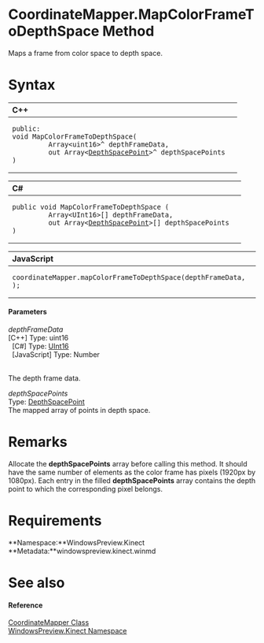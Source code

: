 CoordinateMapper.MapColorFrameToDepthSpace Method  
=================================================  

Maps a frame from color space to depth space. <span id="syntaxSection"></span>

Syntax  
======  

<table>
<colgroup>
<col width="100%" />
</colgroup>
<thead>
<tr class="header">
<th align="left">C++</th>
</tr>
</thead>
<tbody>
<tr class="odd">
<td align="left"><pre><code>public:  
void MapColorFrameToDepthSpace(  
         Array&lt;uint16&gt;^ depthFrameData,  
         out Array&lt;<a href="../../DepthSpacePoint_Structure.md">DepthSpacePoint</a>&gt;^ depthSpacePoints  
)</code></pre></td>
</tr>
</tbody>
</table>

<table>
<colgroup>
<col width="100%" />
</colgroup>
<thead>
<tr class="header">
<th align="left">C#</th>
</tr>
</thead>
<tbody>
<tr class="odd">
<td align="left"><pre><code>public void MapColorFrameToDepthSpace (  
         Array&lt;UInt16&gt;[] depthFrameData,  
         out Array&lt;<a href="../../DepthSpacePoint_Structure.md">DepthSpacePoint</a>&gt;[] depthSpacePoints  
)</code></pre></td>
</tr>
</tbody>
</table>

<table>
<colgroup>
<col width="100%" />
</colgroup>
<thead>
<tr class="header">
<th align="left">JavaScript</th>
</tr>
</thead>
<tbody>
<tr class="odd">
<td align="left"><pre><code>coordinateMapper.mapColorFrameToDepthSpace(depthFrameData, );</code></pre></td>
</tr>
</tbody>
</table>

<span id="ID4EG"></span>
#### Parameters  

*depthFrameData*    
[C++] Type: uint16  
  [C\#] Type: [UInt16](http://msdn.microsoft.com/en-us/library/system.uint16.aspx)  
  [JavaScript] Type: Number  
   

The depth frame data.  

*depthSpacePoints*    
Type: [DepthSpacePoint](../../DepthSpacePoint_Structure.md)  
The mapped array of points in depth space.  

<span id="remarks"></span>

Remarks  
=======  

Allocate the **depthSpacePoints** array before calling this method. It should have the same number of elements as the color frame has pixels (1920px by 1080px). Each entry in the filled **depthSpacePoints** array contains the depth point to which the corresponding pixel belongs.  

<span id="requirements"></span>

Requirements  
============  

**Namespace:**WindowsPreview.Kinect  
**Metadata:**windowspreview.kinect.winmd  

<span id="ID4EMB"></span>

See also  
========  

<span id="ID4EOB"></span>
#### Reference  

[CoordinateMapper Class](../../CoordinateMapper_Class.md)  
 [WindowsPreview.Kinect Namespace](../../../Kinect.md)  



<!--Please do not edit the data in the comment block below.-->
<!--
TOCTitle : MapColorFrameToDepthSpace Method
RLTitle : CoordinateMapper.MapColorFrameToDepthSpace Method
KeywordK : MapColorFrameToDepthSpace method
KeywordK : CoordinateMapper.MapColorFrameToDepthSpace method
KeywordF : WindowsPreview.Kinect.CoordinateMapper.MapColorFrameToDepthSpace
KeywordF : CoordinateMapper.MapColorFrameToDepthSpace
KeywordF : MapColorFrameToDepthSpace
KeywordF : WindowsPreview.Kinect.CoordinateMapper.MapColorFrameToDepthSpace(System.UInt16[],WindowsPreview.Kinect.DepthSpacePoint[]@)
KeywordA : M:WindowsPreview.Kinect.CoordinateMapper.MapColorFrameToDepthSpace(System.UInt16[],WindowsPreview.Kinect.DepthSpacePoint[]@)
AssetID : M:WindowsPreview.Kinect.CoordinateMapper.MapColorFrameToDepthSpace(System.UInt16[],WindowsPreview.Kinect.DepthSpacePoint[]@)
Locale : en-us
CommunityContent : 1
APIType : Managed
APILocation : windowspreview.kinect.winmd
APIName : WindowsPreview.Kinect.CoordinateMapper.MapColorFrameToDepthSpace
TargetOS : Windows
TopicType : kbSyntax
DevLang : VB
DevLang : CSharp
DevLang : JavaScript
DevLang : C++
DocSet : K4Wv2
ProjType : K4Wv2Proj
Technology : Kinect for Windows
Product : Kinect for Windows SDK v2
productversion : 20
-->
